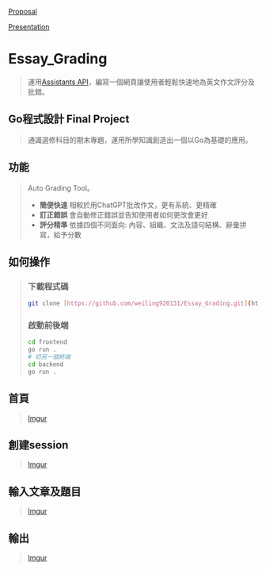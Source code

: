 [Proposal](https://docs.google.com/presentation/d/11GGY4Lw0LW5Q6uq3ZcIJmzgB3nfAVQQeA1dSix0CBQw/edit?usp=sharing)  

[Presentation](https://docs.google.com/presentation/d/1mfKam9E5k1qdYLbPXrNd70etsg-hej2xrlgPTCKFb5k/edit?usp=sharing)

# Essay_Grading

> 運用[Assistants API](https://platform.openai.com/docs/assistants/overview)，編寫一個網頁讓使用者輕鬆快速地為英文作文評分及批錯。

## Go程式設計 Final Project

> 通識選修科目的期末專題，運用所學知識創造出一個以Go為基礎的應用。

## 功能

> Auto Grading Tool。
>
> - **簡便快速** 相較於用ChatGPT批改作文，更有系統、更精確
> - **訂正錯誤** 會自動修正錯誤並告知使用者如何更改會更好
> - **評分精準** 依據四個不同面向: 內容、組織、文法及語句結構、辭彙拼寫，給予分數

## 如何操作

>
> ### 下載程式碼
>
> ```bash
> git clone [https://github.com/weiling920131/Essay_Grading.git](https://github.com/weiling920131/Essay_Grading.git)
> ```
>
> ### 啟動前後端
>
> ```bash
> cd frontend
> go run .
> # 切另一個終端
> cd backend
> go run .
> ```
>
## 首頁

> [Imgur](https://i.imgur.com/j1AmOMJ.png)

## 創建session

> [Imgur](https://i.imgur.com/yv45MVo.png)

## 輸入文章及題目

> [Imgur](https://i.imgur.com/6MAtTTT.png)

## 輸出

> [Imgur](https://i.imgur.com/dycJ2Rv.png)

